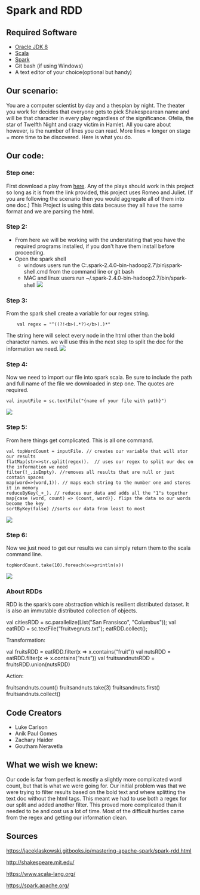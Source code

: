 # Spark and RDD
## Required Software
* [Oracle JDK 8](https://www.oracle.com/technetwork/java/javase/downloads/jdk8-downloads-2133151.html)
* [Scala](https://www.scala-lang.org/download/)
* [Spark](https://spark.apache.org/downloads.html)
* Git bash (if using Windows)
* A text editor of your choice(optional but handy)

## Our scenario: 
You are a computer scientist by day and a thespian by night. The theater you work for decides that everyone gets to pick Shakespearean name and will be that character in every play regardless of the significance. Ofelia, the star of Twelfth Night and crazy victim in Hamlet. All you care about however, is the number of lines you can read. More lines = longer on stage =  more time to be discovered. Here is what you do.




## Our code:

### Step one:
First download a play from [here](http://shakespeare.mit.edu/). Any of the plays should work in this project so long as it is from the link provided, this project uses Romeo and Juliet. (If you are following the scenario then you would aggregate all of them into one doc.) This Project is using this data because they all have the same format and we are parsing the html. 


### Step 2:

- From here we will be working with the understating that you have the required programs installed, if you don't have them install before proceeding.
- Open the spark shell 
  - windows users run the C:\.spark-2.4.0-bin-hadoop2.7\bin\spark-shell.cmd from the command line or git bash 
  - MAC and linux users run ~/.spark-2.4.0-bin-hadoop2.7/bin/spark-shell
  ![](https://github.com/zacharyhaider/Modual6WS/blob/master/spark.png)
  
### Step 3:

From the spark shell create a variable for our regex string.

		val regex = "^((?!<b>(.*?)</b>).)*"  

The string here will select every node in the html other than the bold character names. we will use this in the next step to split the doc for the information we need. 
![](https://github.com/zacharyhaider/Modual6WS/blob/master/regex.png)

### Step 4:
Now we need to import our file into spark scala. Be sure to include the path and full name of the file we downloaded in step one. The quotes are required.

	val inputFile = sc.textFile("{name of your file with path}")

![](https://github.com/zacharyhaider/Modual6WS/blob/master/inputfile.png)

### Step 5:
From here things get complicated. This is all one command.

	val topWordCount = inputFile. // creates our variable that will stor our results  
	flatMap(str=>str.split(regex)).  // uses our regex to split our doc on the information we need  
	filter(!_.isEmpty). //removes all results that are null or just contain spaces 
 	map(word=>(word,1)). // maps each string to the number one and stores it in memory 
	reduceByKey(_+_). // reduces our data and adds all the "1"s together 
	map{case (word, count) => (count, word)}. flips the data so our words become the key 
	sortByKey(false) //sorts our data from least to most

![](https://github.com/zacharyhaider/Modual6WS/blob/master/reduce%20pre.png)

### Step 6:
Now we just need to get our results we can simply return them to the scala command line. 
	
	topWordCount.take(10).foreach(x=>println(x))
![](https://github.com/zacharyhaider/Modual6WS/blob/master/results.png)

### About RDDs
RDD is the spark’s core abstraction which is resilient distributed dataset.
It is also an immutable distributed collection of objects.

val citiesRDD = sc.parallelize(List("San Fransisco", "Columbus"));
val eatRDD = sc.textFile(“fruitvegnuts.txt");
eatRDD.collect();

Transformation:

val fruitsRDD = eatRDD.filter(x => x.contains(“fruit”))
val nutsRDD = eatRDD.filter(x => x.contains(“nuts”))
val fruitsandnutsRDD = fruitsRDD.union(nutsRDD)

Action:

fruitsandnuts.count()
fruitsandnuts.take(3)
fruitsandnuts.first()
fruitsandnuts.collect()

## Code Creators
* Luke Carlson
* Anik Paul Gomes
* Zachary Haider
* Goutham Neravetla

## What we wish we knew:
Our code is far from perfect is mostly a slightly more complicated word count, but that is what we were going for. Our initial problem was that we were trying to filter results based on the bold text and where splitting the text doc without the html tags. This meant we had to use both a regex for our split and added another filter. This proved more complicated than it needed to be and cost us a lot of time. Most of the difficult hurtles came from the regex and getting our information clean.
## Sources 
https://jaceklaskowski.gitbooks.io/mastering-apache-spark/spark-rdd.html

http://shakespeare.mit.edu/

https://www.scala-lang.org/

https://spark.apache.org/

